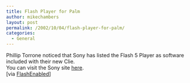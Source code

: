 ```yaml
---
title: Flash Player for Palm
author: mikechambers
layout: post
permalink: /2002/10/04/flash-player-for-palm/
categories:
  - General
---
```



Phillip Torrone noticed that Sony has listed the Flash 5 Player as software included with their new Clie.  
You can visit the Sony site [here][1].  
[via [FlashEnabled][2]]

 [1]: http://www.sonystyle.com/home/item.jsp?hierc=9684x9744x10081&catid=10081&itemid=53411&telesale=null&hidden=null&cps=null&type=s
 [2]: http://www.flashenabled.com/mobile/